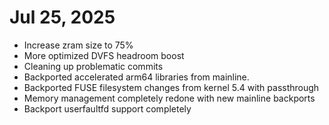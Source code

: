 # Jul 25, 2025
- Increase zram size to 75%
- More optimized DVFS headroom boost
- Cleaning up problematic commits
- Backported accelerated arm64 libraries from mainline.
- Backported FUSE filesystem changes from kernel 5.4 with passthrough
- Memory management completely redone with new mainline backports
- Backport userfaultfd support completely
